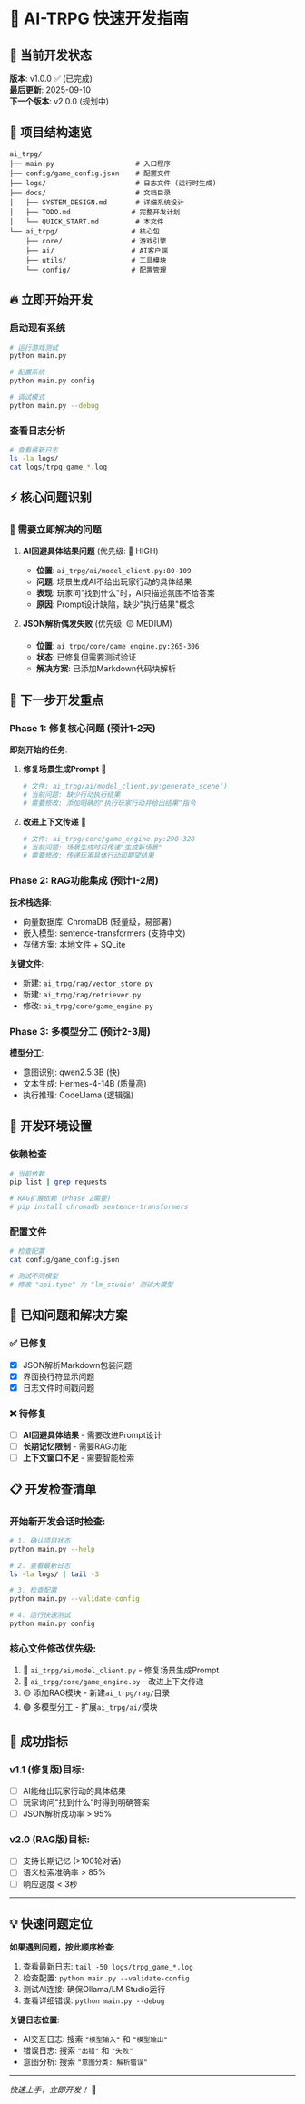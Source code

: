 # 🚀 AI-TRPG 快速开发指南

## 📍 当前开发状态

**版本**: v1.0.0 ✅ (已完成)  
**最后更新**: 2025-09-10  
**下一个版本**: v2.0.0 (规划中)

## 🎯 项目结构速览

```
ai_trpg/
├── main.py                    # 入口程序
├── config/game_config.json    # 配置文件
├── logs/                      # 日志文件 (运行时生成)
├── docs/                      # 文档目录
│   ├── SYSTEM_DESIGN.md       # 详细系统设计
│   ├── TODO.md               # 完整开发计划
│   └── QUICK_START.md         # 本文件
└── ai_trpg/                  # 核心包
    ├── core/                 # 游戏引擎
    ├── ai/                   # AI客户端  
    ├── utils/                # 工具模块
    └── config/               # 配置管理
```

## 🔥 立即开始开发

### 启动现有系统
```bash
# 运行游戏测试
python main.py

# 配置系统
python main.py config

# 调试模式
python main.py --debug
```

### 查看日志分析
```bash
# 查看最新日志
ls -la logs/
cat logs/trpg_game_*.log
```

## ⚡ 核心问题识别

### 🚨 需要立即解决的问题

1. **AI回避具体结果问题** (优先级: 🔴 HIGH)
   - **位置**: `ai_trpg/ai/model_client.py:80-109`
   - **问题**: 场景生成AI不给出玩家行动的具体结果
   - **表现**: 玩家问"找到什么"时，AI只描述氛围不给答案
   - **原因**: Prompt设计缺陷，缺少"执行结果"概念

2. **JSON解析偶发失败** (优先级: 🟡 MEDIUM) 
   - **位置**: `ai_trpg/core/game_engine.py:265-306`
   - **状态**: 已修复但需要测试验证
   - **解决方案**: 已添加Markdown代码块解析

## 🎯 下一步开发重点

### Phase 1: 修复核心问题 (预计1-2天)

**即刻开始的任务**:

1. **修复场景生成Prompt** 📝
   ```python
   # 文件: ai_trpg/ai/model_client.py:generate_scene()
   # 当前问题: 缺少行动执行结果
   # 需要修改: 添加明确的"执行玩家行动并给出结果"指令
   ```

2. **改进上下文传递** 🔄
   ```python
   # 文件: ai_trpg/core/game_engine.py:298-328
   # 当前问题: 场景生成时只传递"生成新场景"
   # 需要修改: 传递玩家具体行动和期望结果
   ```

### Phase 2: RAG功能集成 (预计1-2周)

**技术栈选择**:
- 向量数据库: ChromaDB (轻量级，易部署)
- 嵌入模型: sentence-transformers (支持中文)
- 存储方案: 本地文件 + SQLite

**关键文件**:
- 新建: `ai_trpg/rag/vector_store.py`
- 新建: `ai_trpg/rag/retriever.py`
- 修改: `ai_trpg/core/game_engine.py`

### Phase 3: 多模型分工 (预计2-3周)

**模型分工**:
- 意图识别: qwen2.5:3B (快)
- 文本生成: Hermes-4-14B (质量高)
- 执行推理: CodeLlama (逻辑强)

## 🔧 开发环境设置

### 依赖检查
```bash
# 当前依赖
pip list | grep requests

# RAG扩展依赖 (Phase 2需要)
# pip install chromadb sentence-transformers
```

### 配置文件
```bash
# 检查配置
cat config/game_config.json

# 测试不同模型
# 修改 "api.type" 为 "lm_studio" 测试大模型
```

## 🐛 已知问题和解决方案

### ✅ 已修复
- [x] JSON解析Markdown包装问题
- [x] 界面换行符显示问题  
- [x] 日志文件时间戳问题

### ❌ 待修复
- [ ] **AI回避具体结果** - 需要改进Prompt设计
- [ ] **长期记忆限制** - 需要RAG功能
- [ ] **上下文窗口不足** - 需要智能检索

## 📋 开发检查清单

### 开始新开发会话时检查:
```bash
# 1. 确认项目状态
python main.py --help

# 2. 查看最新日志
ls -la logs/ | tail -3

# 3. 检查配置
python main.py --validate-config

# 4. 运行快速测试
python main.py config
```

### 核心文件修改优先级:
1. 🔴 `ai_trpg/ai/model_client.py` - 修复场景生成Prompt
2. 🔴 `ai_trpg/core/game_engine.py` - 改进上下文传递
3. 🟡 添加RAG模块 - 新建`ai_trpg/rag/`目录
4. 🟢 多模型分工 - 扩展`ai_trpg/ai/`模块

## 🎯 成功指标

### v1.1 (修复版)目标:
- [ ] AI能给出玩家行动的具体结果
- [ ] 玩家询问"找到什么"时得到明确答案
- [ ] JSON解析成功率 > 95%

### v2.0 (RAG版)目标:
- [ ] 支持长期记忆 (>100轮对话)
- [ ] 语义检索准确率 > 85%
- [ ] 响应速度 < 3秒

---

## 💡 快速问题定位

**如果遇到问题，按此顺序检查**:
1. 查看最新日志: `tail -50 logs/trpg_game_*.log`
2. 检查配置: `python main.py --validate-config`
3. 测试AI连接: 确保Ollama/LM Studio运行
4. 查看详细错误: `python main.py --debug`

**关键日志位置**:
- AI交互日志: 搜索 `"模型输入"` 和 `"模型输出"`
- 错误日志: 搜索 `"出错"` 和 `"失败"`
- 意图分析: 搜索 `"意图分类: 解析错误"`

---

*快速上手，立即开发！* 🚀